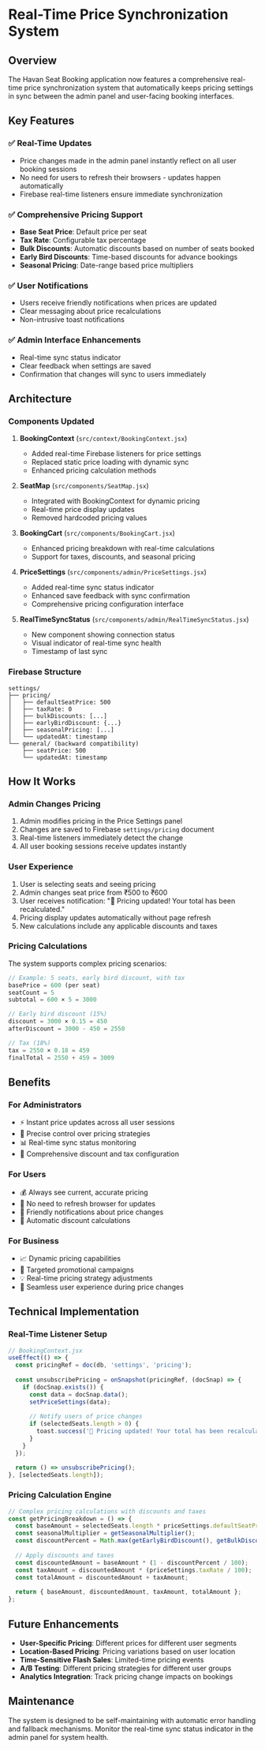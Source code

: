 # Real-Time Price Synchronization System

## Overview

The Havan Seat Booking application now features a comprehensive real-time price synchronization system that automatically keeps pricing settings in sync between the admin panel and user-facing booking interfaces.

## Key Features

### ✅ Real-Time Updates
- Price changes made in the admin panel instantly reflect on all user booking sessions
- No need for users to refresh their browsers - updates happen automatically
- Firebase real-time listeners ensure immediate synchronization

### ✅ Comprehensive Pricing Support
- **Base Seat Price**: Default price per seat
- **Tax Rate**: Configurable tax percentage
- **Bulk Discounts**: Automatic discounts based on number of seats booked
- **Early Bird Discounts**: Time-based discounts for advance bookings
- **Seasonal Pricing**: Date-range based price multipliers

### ✅ User Notifications
- Users receive friendly notifications when prices are updated
- Clear messaging about price recalculations
- Non-intrusive toast notifications

### ✅ Admin Interface Enhancements
- Real-time sync status indicator
- Clear feedback when settings are saved
- Confirmation that changes will sync to users immediately

## Architecture

### Components Updated

1. **BookingContext** (`src/context/BookingContext.jsx`)
   - Added real-time Firebase listeners for price settings
   - Replaced static price loading with dynamic sync
   - Enhanced pricing calculation methods

2. **SeatMap** (`src/components/SeatMap.jsx`)
   - Integrated with BookingContext for dynamic pricing
   - Real-time price display updates
   - Removed hardcoded pricing values

3. **BookingCart** (`src/components/BookingCart.jsx`)
   - Enhanced pricing breakdown with real-time calculations
   - Support for taxes, discounts, and seasonal pricing

4. **PriceSettings** (`src/components/admin/PriceSettings.jsx`)
   - Added real-time sync status indicator
   - Enhanced save feedback with sync confirmation
   - Comprehensive pricing configuration interface

5. **RealTimeSyncStatus** (`src/components/admin/RealTimeSyncStatus.jsx`)
   - New component showing connection status
   - Visual indicator of real-time sync health
   - Timestamp of last sync

### Firebase Structure

```
settings/
├── pricing/
│   ├── defaultSeatPrice: 500
│   ├── taxRate: 0
│   ├── bulkDiscounts: [...]
│   ├── earlyBirdDiscount: {...}
│   ├── seasonalPricing: [...]
│   └── updatedAt: timestamp
└── general/ (backward compatibility)
    ├── seatPrice: 500
    └── updatedAt: timestamp
```

## How It Works

### Admin Changes Pricing
1. Admin modifies pricing in the Price Settings panel
2. Changes are saved to Firebase `settings/pricing` document
3. Real-time listeners immediately detect the change
4. All user booking sessions receive updates instantly

### User Experience
1. User is selecting seats and seeing pricing
2. Admin changes seat price from ₹500 to ₹600
3. User receives notification: "🔄 Pricing updated! Your total has been recalculated."
4. Pricing display updates automatically without page refresh
5. New calculations include any applicable discounts and taxes

### Pricing Calculations
The system supports complex pricing scenarios:

```javascript
// Example: 5 seats, early bird discount, with tax
basePrice = 600 (per seat)
seatCount = 5
subtotal = 600 × 5 = 3000

// Early bird discount (15%)
discount = 3000 × 0.15 = 450
afterDiscount = 3000 - 450 = 2550

// Tax (18%)
tax = 2550 × 0.18 = 459
finalTotal = 2550 + 459 = 3009
```

## Benefits

### For Administrators
- ⚡ Instant price updates across all user sessions
- 🎯 Precise control over pricing strategies
- 📊 Real-time sync status monitoring
- 🔧 Comprehensive discount and tax configuration

### For Users
- 💰 Always see current, accurate pricing
- 📱 No need to refresh browser for updates
- 🔔 Friendly notifications about price changes
- 🎁 Automatic discount calculations

### For Business
- 📈 Dynamic pricing capabilities
- 🎯 Targeted promotional campaigns
- 💡 Real-time pricing strategy adjustments
- 🔄 Seamless user experience during price changes

## Technical Implementation

### Real-Time Listener Setup
```javascript
// BookingContext.jsx
useEffect(() => {
  const pricingRef = doc(db, 'settings', 'pricing');
  
  const unsubscribePricing = onSnapshot(pricingRef, (docSnap) => {
    if (docSnap.exists()) {
      const data = docSnap.data();
      setPriceSettings(data);
      
      // Notify users of price changes
      if (selectedSeats.length > 0) {
        toast.success('🔄 Pricing updated! Your total has been recalculated.');
      }
    }
  });

  return () => unsubscribePricing();
}, [selectedSeats.length]);
```

### Pricing Calculation Engine
```javascript
// Complex pricing calculations with discounts and taxes
const getPricingBreakdown = () => {
  const baseAmount = selectedSeats.length * priceSettings.defaultSeatPrice;
  const seasonalMultiplier = getSeasonalMultiplier();
  const discountPercent = Math.max(getEarlyBirdDiscount(), getBulkDiscount());
  
  // Apply discounts and taxes
  const discountedAmount = baseAmount * (1 - discountPercent / 100);
  const taxAmount = discountedAmount * (priceSettings.taxRate / 100);
  const totalAmount = discountedAmount + taxAmount;
  
  return { baseAmount, discountedAmount, taxAmount, totalAmount };
};
```

## Future Enhancements

- **User-Specific Pricing**: Different prices for different user segments
- **Location-Based Pricing**: Pricing variations based on user location
- **Time-Sensitive Flash Sales**: Limited-time pricing events
- **A/B Testing**: Different pricing strategies for different user groups
- **Analytics Integration**: Track pricing change impacts on bookings

## Maintenance

The system is designed to be self-maintaining with automatic error handling and fallback mechanisms. Monitor the real-time sync status indicator in the admin panel for system health.
